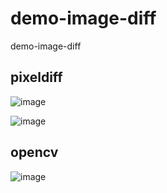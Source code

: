 # demo-image-diff
demo-image-diff


## pixeldiff

![image](https://user-images.githubusercontent.com/17830872/113481789-32b79d00-94ce-11eb-883e-e2482be45349.png)



![image](https://user-images.githubusercontent.com/17830872/113481774-20d5fa00-94ce-11eb-8a4b-bf83b5295658.png)


## opencv

![image](https://user-images.githubusercontent.com/17830872/113585799-4a725b00-965f-11eb-97b0-889d28f01a7b.png)

